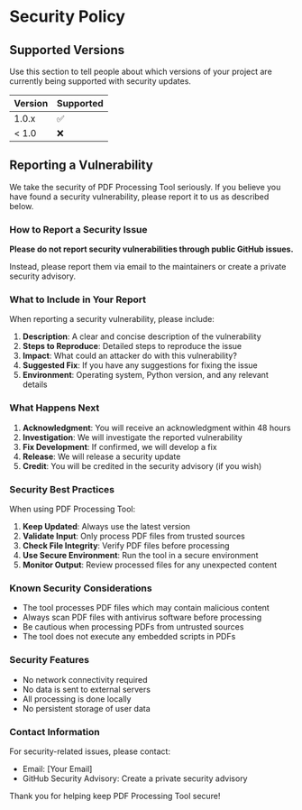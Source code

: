 # Security Policy

## Supported Versions

Use this section to tell people about which versions of your project are currently being supported with security updates.

| Version | Supported          |
| ------- | ------------------ |
| 1.0.x   | :white_check_mark: |
| < 1.0   | :x:                |

## Reporting a Vulnerability

We take the security of PDF Processing Tool seriously. If you believe you have found a security vulnerability, please report it to us as described below.

### How to Report a Security Issue

**Please do not report security vulnerabilities through public GitHub issues.**

Instead, please report them via email to the maintainers or create a private security advisory.

### What to Include in Your Report

When reporting a security vulnerability, please include:

1. **Description**: A clear and concise description of the vulnerability
2. **Steps to Reproduce**: Detailed steps to reproduce the issue
3. **Impact**: What could an attacker do with this vulnerability?
4. **Suggested Fix**: If you have any suggestions for fixing the issue
5. **Environment**: Operating system, Python version, and any relevant details

### What Happens Next

1. **Acknowledgment**: You will receive an acknowledgment within 48 hours
2. **Investigation**: We will investigate the reported vulnerability
3. **Fix Development**: If confirmed, we will develop a fix
4. **Release**: We will release a security update
5. **Credit**: You will be credited in the security advisory (if you wish)

### Security Best Practices

When using PDF Processing Tool:

1. **Keep Updated**: Always use the latest version
2. **Validate Input**: Only process PDF files from trusted sources
3. **Check File Integrity**: Verify PDF files before processing
4. **Use Secure Environment**: Run the tool in a secure environment
5. **Monitor Output**: Review processed files for any unexpected content

### Known Security Considerations

- The tool processes PDF files which may contain malicious content
- Always scan PDF files with antivirus software before processing
- Be cautious when processing PDFs from untrusted sources
- The tool does not execute any embedded scripts in PDFs

### Security Features

- No network connectivity required
- No data is sent to external servers
- All processing is done locally
- No persistent storage of user data

### Contact Information

For security-related issues, please contact:
- Email: [Your Email]
- GitHub Security Advisory: Create a private security advisory

Thank you for helping keep PDF Processing Tool secure!
